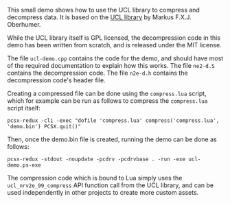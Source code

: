 This small demo shows how to use the UCL library to compress and decompress data. It is based on the [UCL library](http://www.oberhumer.com/opensource/ucl/) by Markus F.X.J. Oberhumer.

While the UCL library itself is GPL licensed, the decompression code in this demo has been written from scratch, and is released under the MIT license.

The file `ucl-demo.cpp` contains the code for the demo, and should have most of the required documentation to explain how this works. The file `ne2-d.S` contains the decompression code. The file `n2e-d.h` contains the decompression code's header file.

Creating a compressed file can be done using the `compress.lua` script, which for example can be run as follows to compress the `compress.lua` script itself:

```
pcsx-redux -cli -exec "dofile 'compress.lua' compress('compress.lua', 'demo.bin') PCSX.quit()"
```

Then, once the demo.bin file is created, running the demo can be done as follows:

```
pcsx-redux -stdout -noupdate -pcdrv -pcdrvbase . -run -exe ucl-demo.ps-exe
```

The compression code which is bound to Lua simply uses the `ucl_nrv2e_99_compress` API function call from the UCL library, and can be used independently in other projects to create more custom assets.
